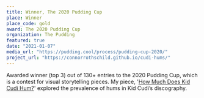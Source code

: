 ```yaml
---
title: Winner, The 2020 Pudding Cup
place: Winner
place_code: gold
award: The 2020 Pudding Cup
organization: The Pudding
featured: true
date: "2021-01-07"
media_url: "https://pudding.cool/process/pudding-cup-2020/"
project_url: "https://connorrothschild.github.io/cudi-hums/"
---
```


Awarded winner (top 3) out of 130+ entries to the 2020 Pudding Cup, which is a contest for visual storytelling pieces. My piece, '[How Much Does Kid Cudi Hum?](https://connorrothschild.github.io/cudi-hums/)' explored the prevalence of hums in Kid Cudi’s discography.
